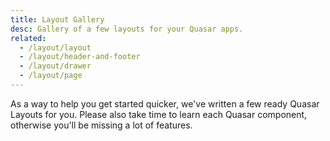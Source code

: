 ```yaml
---
title: Layout Gallery
desc: Gallery of a few layouts for your Quasar apps.
related:
  - /layout/layout
  - /layout/header-and-footer
  - /layout/drawer
  - /layout/page
---
```


As a way to help you get started quicker, we've written a few ready Quasar Layouts for you. Please also take time to learn each Quasar component, otherwise you'll be missing a lot of features.

<script doc>
import LayoutGallery from './LayoutGallery.vue'
</script>

<LayoutGallery class="q-mt-md" />

